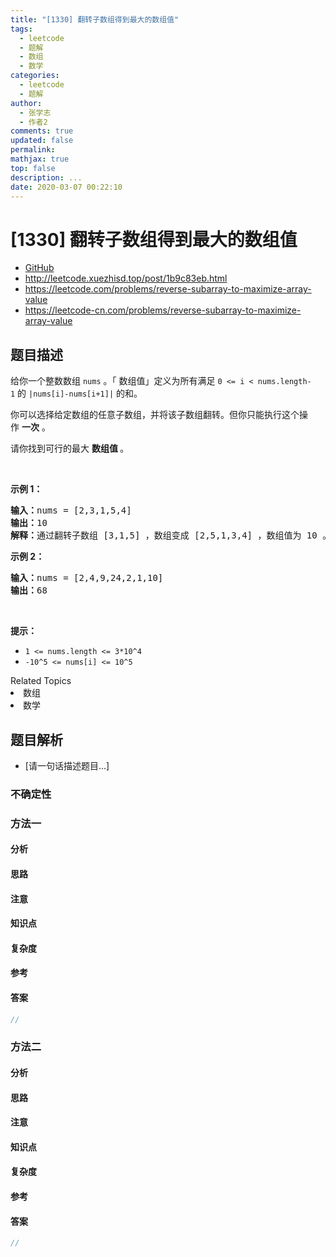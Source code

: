 ```yaml
---
title: "[1330] 翻转子数组得到最大的数组值"
tags:
  - leetcode
  - 题解
  - 数组
  - 数学
categories:
  - leetcode
  - 题解
author:
  - 张学志
  - 作者2
comments: true
updated: false
permalink:
mathjax: true
top: false
description: ...
date: 2020-03-07 00:22:10
---
```



# [1330] 翻转子数组得到最大的数组值
* [GitHub](https://github.com/algoboy101/LeetCodeCrowdsource/tree/master/_posts/QA/%5B1330%5D%20%E7%BF%BB%E8%BD%AC%E5%AD%90%E6%95%B0%E7%BB%84%E5%BE%97%E5%88%B0%E6%9C%80%E5%A4%A7%E7%9A%84%E6%95%B0%E7%BB%84%E5%80%BC.md)
* http://leetcode.xuezhisd.top/post/1b9c83eb.html
* https://leetcode.com/problems/reverse-subarray-to-maximize-array-value
* https://leetcode-cn.com/problems/reverse-subarray-to-maximize-array-value


## 题目描述

<p>给你一个整数数组&nbsp;<code>nums</code> 。「 数组值」定义为所有满足&nbsp;<code>0 &lt;= i &lt; nums.length-1</code>&nbsp;的&nbsp;<code>|nums[i]-nums[i+1]|</code>&nbsp;的和。</p>

<p>你可以选择给定数组的任意子数组，并将该子数组翻转。但你只能执行这个操作&nbsp;<strong>一次</strong> 。</p>

<p>请你找到可行的最大 <strong>数组值&nbsp;</strong>。</p>

<p>&nbsp;</p>

<p><strong>示例 1：</strong></p>

<pre><strong>输入：</strong>nums = [2,3,1,5,4]
<strong>输出：</strong>10
<strong>解释：</strong>通过翻转子数组 [3,1,5] ，数组变成 [2,5,1,3,4] ，数组值为 10 。
</pre>

<p><strong>示例 2：</strong></p>

<pre><strong>输入：</strong>nums = [2,4,9,24,2,1,10]
<strong>输出：</strong>68
</pre>

<p>&nbsp;</p>

<p><strong>提示：</strong></p>

<ul>
	<li><code>1 &lt;= nums.length &lt;= 3*10^4</code></li>
	<li><code>-10^5 &lt;= nums[i] &lt;= 10^5</code></li>
</ul>
<div><div>Related Topics</div><div><li>数组</li><li>数学</li></div></div>


## 题目解析
* [请一句话描述题目...]

### 不确定性


### 方法一

#### 分析

#### 思路

#### 注意

#### 知识点

#### 复杂度

#### 参考

#### 答案

```cpp
//
```


### 方法二

#### 分析

#### 思路

#### 注意

#### 知识点

#### 复杂度

#### 参考

#### 答案

```cpp
//
```



